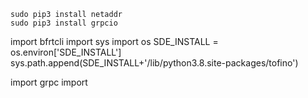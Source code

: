 ```
sudo pip3 install netaddr
sudo pip3 install grpcio
```
import bfrtcli
import sys
import os
SDE_INSTALL = os.environ['SDE_INSTALL']
sys.path.append(SDE_INSTALL+'/lib/python3.8.site-packages/tofino')

import grpc
import
